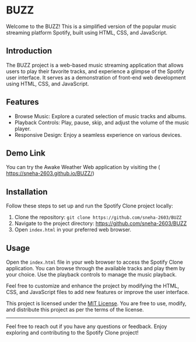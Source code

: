 # BUZZ


Welcome to the BUZZ! This is a simplified version of the popular music streaming platform Spotify, built using HTML, CSS, and JavaScript.

## Introduction

The BUZZ project is a web-based music streaming application that allows users to play their favorite tracks, and experience a glimpse of the Spotify user interface. It serves as a demonstration of front-end web development using HTML, CSS, and JavaScript.


## Features

- Browse Music: Explore a curated selection of music tracks and albums.
- Playback Controls: Play, pause, skip, and adjust the volume of the music player.
- Responsive Design: Enjoy a seamless experience on various devices.

  
## Demo Link
You can try the Awake Weather Web application by visiting the ( https://sneha-2603.github.io/BUZZ/)

## Installation

Follow these steps to set up and run the Spotify Clone project locally:

1. Clone the repository: `git clone https://github.com/sneha-2603/BUZZ`
2. Navigate to the project directory: https://github.com/sneha-2603/BUZZ
3. Open `index.html` in your preferred web browser.

## Usage

Open the `index.html` file in your web browser to access the Spotify Clone application. You can browse through the available tracks and play them by your choice. Use the playback controls to manage the music playback.

Feel free to customize and enhance the project by modifying the HTML, CSS, and JavaScript files to add new features or improve the user interface.



This project is licensed under the [MIT License](LICENSE). You are free to use, modify, and distribute this project as per the terms of the license.

---

Feel free to reach out if you have any questions or feedback. Enjoy exploring and contributing to the Spotify Clone project!

